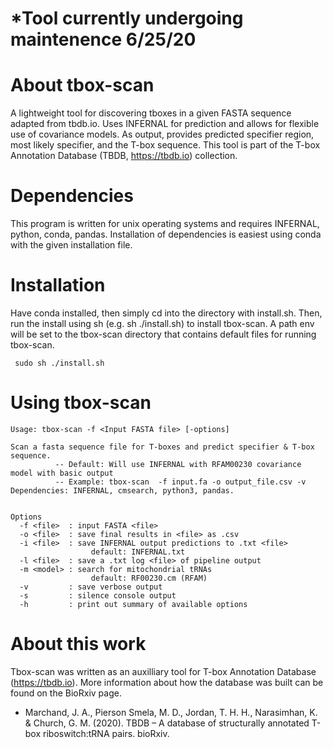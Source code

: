 # *Tool currently undergoing maintenence 6/25/20


# About tbox-scan
A lightweight tool for discovering tboxes in a given FASTA sequence adapted from tbdb.io. Uses INFERNAL for prediction and allows for flexible use of covariance models. As output, provides predicted specifier region, most likely specifier, and the T-box sequence. This tool is part of the T-box Annotation Database (TBDB, https://tbdb.io) collection. 


# Dependencies 
This program is written for unix operating systems and requires INFERNAL, python, conda, pandas. Installation of dependencies is easiest using conda with the given installation file. 

# Installation
Have conda installed, then simply cd into the directory with install.sh. Then, run the install using sh (e.g. sh ./install.sh) to install tbox-scan. A path env will be set to the tbox-scan directory that contains default files for running tbox-scan. 

     sudo sh ./install.sh
     
# Using tbox-scan 
  
    Usage: tbox-scan -f <Input FASTA file> [-options]

    Scan a fasta sequence file for T-boxes and predict specifier & T-box sequence.
              -- Default: Will use INFERNAL with RFAM00230 covariance model with basic output
              -- Example: tbox-scan  -f input.fa -o output_file.csv -v
    Dependencies: INFERNAL, cmsearch, python3, pandas.


    Options
      -f <file>  : input FASTA <file>
      -o <file>  : save final results in <file> as .csv
      -i <file>  : save INFERNAL output predictions to .txt <file>
                      default: INFERNAL.txt
      -l <file>  : save a .txt log <file> of pipeline output
      -m <model> : search for mitochondrial tRNAs
                      default: RF00230.cm (RFAM)
      -v         : save verbose output
      -s         : silence console output
      -h         : print out summary of available options

# About this work 
Tbox-scan was written as an auxilliary tool for T-box Annotation Database (https://tbdb.io). More information about how the database was built can be found on the BioRxiv page. 

- Marchand, J. A., Pierson Smela, M. D., Jordan, T. H. H., Narasimhan, K. & Church, G. M. (2020). TBDB – A database of structurally annotated T-box riboswitch:tRNA pairs. bioRxiv.


